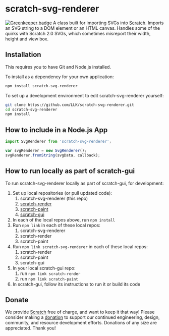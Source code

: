 # scratch-svg-renderer

[![Greenkeeper badge](https://badges.greenkeeper.io/LLK/scratch-svg-renderer.svg)](https://greenkeeper.io/)
A class built for importing SVGs into [Scratch](https://github.com/LLK/scratch-gui). Imports an SVG string to a DOM element or an HTML canvas. Handles some of the quirks with Scratch 2.0 SVGs, which sometimes misreport their width, height and view box.

## Installation
This requires you to have Git and Node.js installed.

To install as a dependency for your own application:
```bash
npm install scratch-svg-renderer
```
To set up a development environment to edit scratch-svg-renderer yourself:
```bash
git clone https://github.com/LLK/scratch-svg-renderer.git
cd scratch-svg-renderer
npm install
```

## How to include in a Node.js App
```js
import SvgRenderer from 'scratch-svg-renderer';

var svgRenderer = new SvgRenderer();
svgRenderer.fromString(svgData, callback);
```

## How to run locally as part of scratch-gui

To run scratch-svg-renderer locally as part of scratch-gui, for development:

1. Set up local repositories (or pull updated code):
    1. scratch-svg-renderer (this repo)
    2. [scratch-render](https://github.com/LLK/scratch-render)
    3. [scratch-paint](https://github.com/LLK/scratch-paint)
    4. [scratch-gui](https://github.com/LLK/scratch-gui)
2. In each of the local repos above, run `npm install`
3. Run `npm link` in each of these local repos:
    1. scratch-svg-renderer
    2. scratch-render
    3. scratch-paint
4. Run `npm link scratch-svg-renderer` in each of these local repos:
    1. scratch-render
    2. scratch-paint
    3. scratch-gui
5. In your local scratch-gui repo:
    1. run `npm link scratch-render`
    2. run `npm link scratch-paint`
6. In scratch-gui, follow its instructions to run it or build its code

## Donate
We provide [Scratch](https://scratch.mit.edu) free of charge, and want to keep it that way! Please consider making a [donation](https://secure.donationpay.org/scratchfoundation/) to support our continued engineering, design, community, and resource development efforts. Donations of any size are appreciated. Thank you!